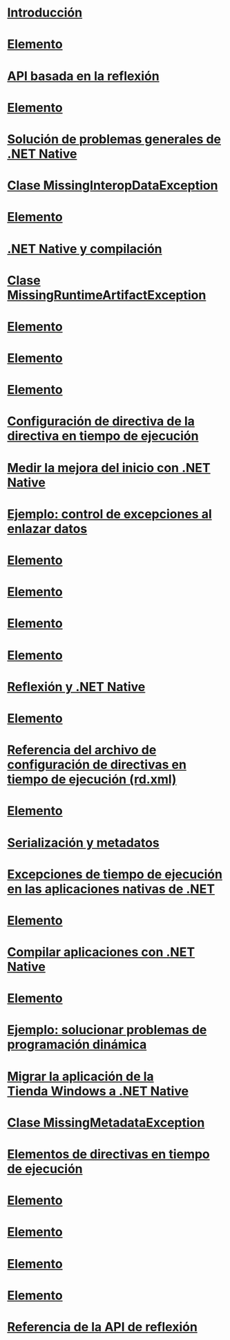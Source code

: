 # [Introducción](getting-started-with-net-native.md)
# [Elemento <Subtypes>](subtypes-element-net-native.md)
# [API basada en la reflexión](apis-that-rely-on-reflection.md)
# [Elemento <Library>](library-element-net-native.md)
# [Solución de problemas generales de .NET Native](net-native-general-troubleshooting.md)
# [Clase MissingInteropDataException](missinginteropdataexception-class-net-native.md)
# [Elemento <Event>](event-element-net-native.md)
# [.NET Native y compilación](net-native-and-compilation.md)
# [Clase MissingRuntimeArtifactException](missingruntimeartifactexception-class-net-native.md)
# [Elemento <TypeParameter>](typeparameter-element-net-native.md)
# [Elemento <Assembly>](assembly-element-net-native.md)
# [Elemento <GenericParameter>](genericparameter-element-net-native.md)
# [Configuración de directiva de la directiva en tiempo de ejecución](runtime-directive-policy-settings.md)
# [Medir la mejora del inicio con .NET Native](measuring-startup-improvement-with-net-native.md)
# [Ejemplo: control de excepciones al enlazar datos](example-handling-exceptions-when-binding-data.md)
# [Elemento <Application>](application-element-net-native.md)
# [Elemento <Property>](property-element-net-native.md)
# [Elemento <TypeInstantiation>](typeinstantiation-element-net-native.md)
# [Elemento <MethodInstantiation>](methodinstantiation-element-net-native.md)
# [Reflexión y .NET Native](reflection-and-net-native.md)
# [Elemento <AttributeImplies>](attributeimplies-element-net-native.md)
# [Referencia del archivo de configuración de directivas en tiempo de ejecución (rd.xml)](runtime-directives-rd-xml-configuration-file-reference.md)
# [Elemento <Field>](field-element-net-native.md)
# [Serialización y metadatos](serialization-and-metadata.md)
# [Excepciones de tiempo de ejecución en las aplicaciones nativas de .NET](runtime-exceptions-in-net-native-apps.md)
# [Elemento <Namespace>](namespace-element-net-native.md)
# [Compilar aplicaciones con .NET Native](index.md)
# [Elemento <Directives>](directives-element-net-native.md)
# [Ejemplo: solucionar problemas de programación dinámica](example-troubleshooting-dynamic-programming.md)
# [Migrar la aplicación de la Tienda Windows a .NET Native](migrating-your-windows-store-app-to-net-native.md)
# [Clase MissingMetadataException](missingmetadataexception-class-net-native.md)
# [Elementos de directivas en tiempo de ejecución](runtime-directive-elements.md)
# [Elemento <ImpliesType>](impliestype-element-net-native.md)
# [Elemento <Method>](method-element-net-native.md)
# [Elemento <Parameter>](parameter-element-net-native.md)
# [Elemento <Type>](type-element-net-native.md)
# [Referencia de la API de reflexión](net-native-reflection-api-reference.md)
